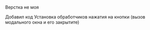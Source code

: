 Верстка не моя

Добавил код
Установка обработчиков нажатия на кнопки (вызов модального окна и его закрытите)